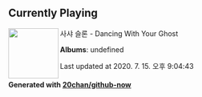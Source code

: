 ## Currently Playing

<img align="left" width="100" src="https://i.ytimg.com/vi/Qzc_aX8c8g4/sddefault.jpg?sqp=-oaymwEWCJADEOEBIAQqCghqEJQEGHgg6AJIWg&rs">

사샤 슬론 - Dancing With Your Ghost

**Albums**: undefined

Last updated at 2020. 7. 15. 오후 9:04:43

#### Generated with [20chan/github-now](https://github.com/20chan/github-now)


<!--
**20chan/20chan** is a ✨ _special_ ✨ repository because its `README.md` (this file) appears on your GitHub profile.

Here are some ideas to get you started:

- 🔭 I’m currently working on ...
- 🌱 I’m currently learning ...
- 👯 I’m looking to collaborate on ...
- 🤔 I’m looking for help with ...
- 💬 Ask me about ...
- 📫 How to reach me: ...
- 😄 Pronouns: ...
- ⚡ Fun fact: ...
-->
